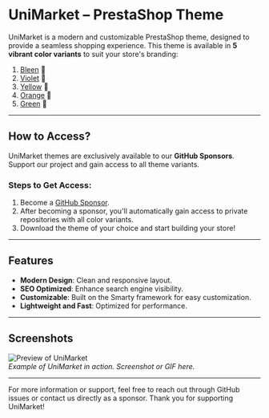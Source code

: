 # UniMarket – PrestaShop Theme

UniMarket is a modern and customizable PrestaShop theme, designed to provide a seamless shopping experience. This theme is available in **5 vibrant color variants** to suit your store's branding:

1. [Bleen](https://github.com/your-user/unimarket_bleen) 🌊
2. [Violet](https://github.com/your-user/unimarket_violet) 🌸
3. [Yellow](https://github.com/your-user/unimarket_yellow) 🌟
4. [Orange](https://github.com/your-user/unimarket_orange) 🍊
5. [Green](https://github.com/your-user/unimarket_green) 🌿

---

## How to Access?

UniMarket themes are exclusively available to our **GitHub Sponsors**. Support our project and gain access to all theme variants.

### Steps to Get Access:
1. Become a [GitHub Sponsor](https://github.com/sponsors/your-user).
2. After becoming a sponsor, you'll automatically gain access to private repositories with all color variants.
3. Download the theme of your choice and start building your store!

---

## Features
- **Modern Design**: Clean and responsive layout.
- **SEO Optimized**: Enhance search engine visibility.
- **Customizable**: Built on the Smarty framework for easy customization.
- **Lightweight and Fast**: Optimized for performance.

---

## Screenshots
![Preview of UniMarket](https://via.placeholder.com/800x400)  
_Example of UniMarket in action. Screenshot or GIF here._

---

For more information or support, feel free to reach out through GitHub issues or contact us directly as a sponsor. Thank you for supporting UniMarket!
